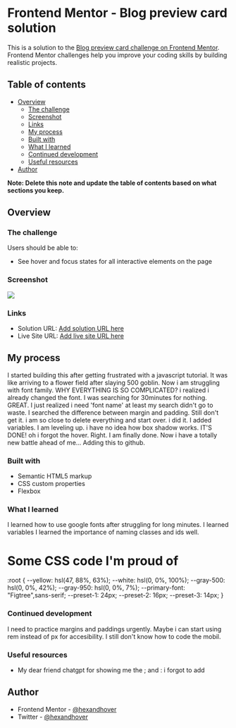 # Frontend Mentor - Blog preview card solution

This is a solution to the [Blog preview card challenge on Frontend Mentor](https://www.frontendmentor.io/challenges/blog-preview-card-ckPaj01IcS). Frontend Mentor challenges help you improve your coding skills by building realistic projects. 

## Table of contents

- [Overview](#overview)
  - [The challenge](#the-challenge)
  - [Screenshot](#screenshot)
  - [Links](#links)
  - [My process](#my-process)
  - [Built with](#built-with)
  - [What I learned](#what-i-learned)
  - [Continued development](#continued-development)
  - [Useful resources](#useful-resources)
- [Author](#author)


**Note: Delete this note and update the table of contents based on what sections you keep.**

## Overview

### The challenge

Users should be able to:

- See hover and focus states for all interactive elements on the page

### Screenshot

![](./screenshot.jpg)



### Links

- Solution URL: [Add solution URL here](https://your-solution-url.com)
- Live Site URL: [Add live site URL here](https://your-live-site-url.com)

## My process
  I started building this after getting frustrated with a javascript tutorial. It was like arriving to a flower field after slaying 500 goblin.
  Now i am struggling with font family. WHY EVERYTHING IS SO COMPLICATED?
  i realized i already changed the font. I was searching for 30minutes for nothing. GREAT.
  I just realized i need 'font name' at least my search didn't go to waste.
  I searched the difference between margin and padding. Still don't get it. 
  i am so close to delete everything and start over.
  i did it.
  I added variables. I am leveling up.
  i have no idea how box shadow works.
  IT'S DONE!
  oh i forgot the hover. Right.
  I am finally done. 
  Now i have a totally new battle ahead of me... Adding this to github.


### Built with

- Semantic HTML5 markup
- CSS custom properties
- Flexbox

### What I learned

I learned how to use google fonts after struggling for long minutes.
I learned variables
I learned the importance of naming classes and ids well.


<h1>Some CSS code I'm proud of</h1>
:root {
  --yellow: hsl(47, 88%, 63%);
  --white: hsl(0, 0%, 100%);
  --gray-500: hsl(0, 0%, 42%);
  --gray-950: hsl(0, 0%, 7%);
  --primary-font: "Figtree",sans-serif;
  --preset-1: 24px;
  --preset-2:  16px;
  --preset-3: 14px;
}

### Continued development

I need to practice margins and paddings urgently.
Maybe i can start using rem instead of px for accesibility.
I still don't know how to code the mobil.


### Useful resources

- My dear friend chatgpt for showing me the ; and : i forgot to add

## Author

- Frontend Mentor - [@hexandhover](hhttps://www.frontendmentor.io/profile/hexandhover)
- Twitter - [@hexandhover](https://www.twitter.com/yourusername)
